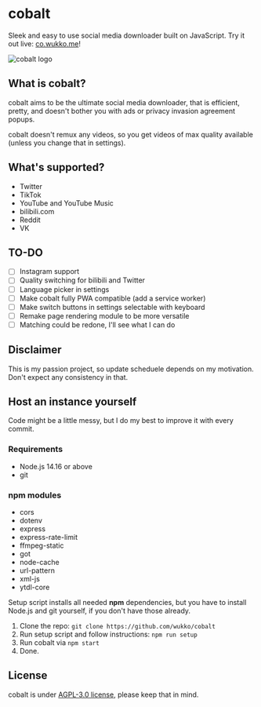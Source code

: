 # cobalt
Sleek and easy to use social media downloader built on JavaScript. Try it out live: [co.wukko.me](https://co.wukko.me/)!

![cobalt logo](https://raw.githubusercontent.com/wukko/cobalt/current/src/static/icons/wide.png "cobalt logo")

## What is cobalt?
cobalt aims to be the ultimate social media downloader, that is efficient, pretty, and doesn't bother you with ads or privacy invasion agreement popups.

cobalt doesn't remux any videos, so you get videos of max quality available (unless you change that in settings).

## What's supported?
- Twitter
- TikTok
- YouTube and YouTube Music
- bilibili.com
- Reddit
- VK

## TO-DO
- [ ] Instagram support
- [ ] Quality switching for bilibili and Twitter
- [ ] Language picker in settings
- [ ] Make cobalt fully PWA compatible (add a service worker)
- [ ] Make switch buttons in settings selectable with keyboard
- [ ] Remake page rendering module to be more versatile
- [ ] Matching could be redone, I'll see what I can do

## Disclaimer
This is my passion project, so update scheduele depends on my motivation. Don't expect any consistency in that.

## Host an instance yourself
Code might be a little messy, but I do my best to improve it with every commit.

### Requirements
- Node.js 14.16 or above
- git

### npm modules
- cors
- dotenv
- express
- express-rate-limit
- ffmpeg-static
- got
- node-cache
- url-pattern
- xml-js
- ytdl-core

Setup script installs all needed **npm** dependencies, but you have to install Node.js and git yourself, if you don't have those already.

1. Clone the repo: `git clone https://github.com/wukko/cobalt`
2. Run setup script and follow instructions: `npm run setup`
3. Run cobalt via `npm start`
4. Done.

## License
cobalt is under [AGPL-3.0 license](https://github.com/wukko/cobalt/blob/current/LICENSE), please keep that in mind.
